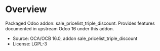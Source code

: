 # Overview

Packaged Odoo addon: sale_pricelist_triple_discount. Provides features documented in upstream Odoo 16 under this addon.

- Source: OCA/OCB 16.0, addon sale_pricelist_triple_discount
- License: LGPL-3
